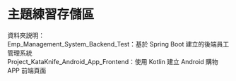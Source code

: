 # 主題練習存儲區

資料夾説明：<br>
Emp_Management_System_Backend_Test：基於 Spring Boot 建立的後端員工管理系統<br>
Project_KataKnife_Android_App_Frontend：使用 Kotlin 建立 Android 購物 APP 前端頁面<br>
